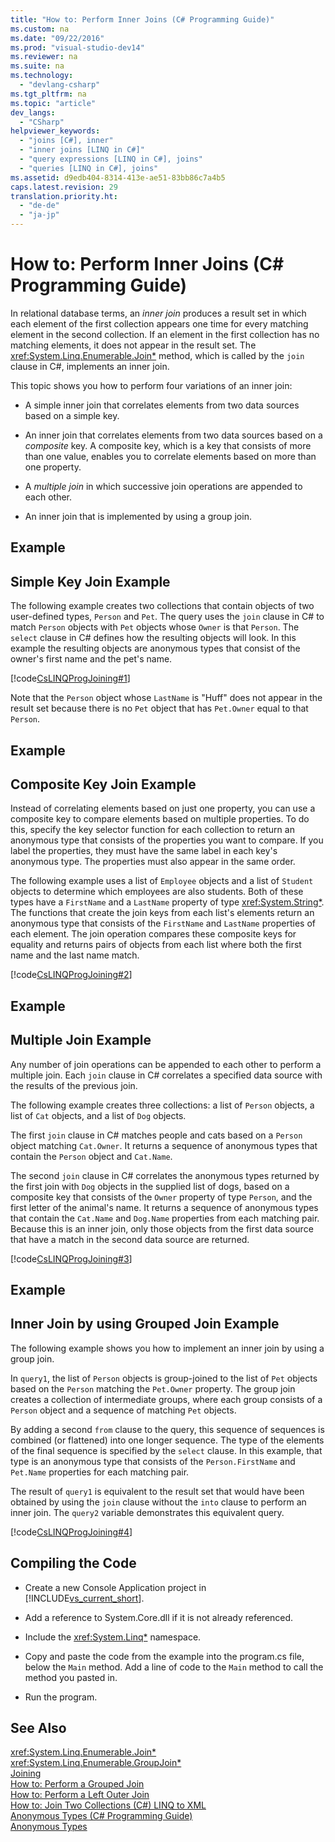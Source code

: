 ```yaml
---
title: "How to: Perform Inner Joins (C# Programming Guide)"
ms.custom: na
ms.date: "09/22/2016"
ms.prod: "visual-studio-dev14"
ms.reviewer: na
ms.suite: na
ms.technology: 
  - "devlang-csharp"
ms.tgt_pltfrm: na
ms.topic: "article"
dev_langs: 
  - "CSharp"
helpviewer_keywords: 
  - "joins [C#], inner"
  - "inner joins [LINQ in C#]"
  - "query expressions [LINQ in C#], joins"
  - "queries [LINQ in C#], joins"
ms.assetid: d9edb404-8314-413e-ae51-83bb86c7a4b5
caps.latest.revision: 29
translation.priority.ht: 
  - "de-de"
  - "ja-jp"
---
```

# How to: Perform Inner Joins (C# Programming Guide)
In relational database terms, an *inner join* produces a result set in which each element of the first collection appears one time for every matching element in the second collection. If an element in the first collection has no matching elements, it does not appear in the result set. The <xref:System.Linq.Enumerable.Join*> method, which is called by the `join` clause in C#, implements an inner join.  
  
 This topic shows you how to perform four variations of an inner join:  
  
-   A simple inner join that correlates elements from two data sources based on a simple key.  
  
-   An inner join that correlates elements from two data sources based on a *composite* key. A composite key, which is a key that consists of more than one value, enables you to correlate elements based on more than one property.  
  
-   A *multiple join* in which successive join operations are appended to each other.  
  
-   An inner join that is implemented by using a group join.  
  
## Example  
  
## Simple Key Join Example  
 The following example creates two collections that contain objects of two user-defined types, `Person` and `Pet`. The query uses the `join` clause in C# to match `Person` objects with `Pet` objects whose `Owner` is that `Person`. The `select` clause in C# defines how the resulting objects will look. In this example the resulting objects are anonymous types that consist of the owner's first name and the pet's name.  
  
 [!code[CsLINQProgJoining#1](../VS_csharp/codesnippet/CSharp/how-to--perform-inner-joins--csharp-programming-guide-_1.cs)]  
  
 Note that the `Person` object whose `LastName` is "Huff" does not appear in the result set because there is no `Pet` object that has `Pet.Owner` equal to that `Person`.  
  
## Example  
  
## Composite Key Join Example  
 Instead of correlating elements based on just one property, you can use a composite key to compare elements based on multiple properties. To do this, specify the key selector function for each collection to return an anonymous type that consists of the properties you want to compare. If you label the properties, they must have the same label in each key's anonymous type. The properties must also appear in the same order.  
  
 The following example uses a list of `Employee` objects and a list of `Student` objects to determine which employees are also students. Both of these types have a `FirstName` and a `LastName` property of type <xref:System.String*>. The functions that create the join keys from each list's elements return an anonymous type that consists of the `FirstName` and `LastName` properties of each element. The join operation compares these composite keys for equality and returns pairs of objects from each list where both the first name and the last name match.  
  
 [!code[CsLINQProgJoining#2](../VS_csharp/codesnippet/CSharp/how-to--perform-inner-joins--csharp-programming-guide-_2.cs)]  
  
## Example  
  
## Multiple Join Example  
 Any number of join operations can be appended to each other to perform a multiple join. Each `join` clause in C# correlates a specified data source with the results of the previous join.  
  
 The following example creates three collections: a list of `Person` objects, a list of `Cat` objects, and a list of `Dog` objects.  
  
 The first `join` clause in C# matches people and cats based on a `Person` object matching `Cat.Owner`. It returns a sequence of anonymous types that contain the `Person` object and `Cat.Name`.  
  
 The second `join` clause in C# correlates the anonymous types returned by the first join with `Dog` objects in the supplied list of dogs, based on a composite key that consists of the `Owner` property of type `Person`, and the first letter of the animal's name. It returns a sequence of anonymous types that contain the `Cat.Name` and `Dog.Name` properties from each matching pair. Because this is an inner join, only those objects from the first data source that have a match in the second data source are returned.  
  
 [!code[CsLINQProgJoining#3](../VS_csharp/codesnippet/CSharp/how-to--perform-inner-joins--csharp-programming-guide-_3.cs)]  
  
## Example  
  
## Inner Join by using Grouped Join Example  
 The following example shows you how to implement an inner join by using a group join.  
  
 In `query1`, the list of `Person` objects is group-joined to the list of `Pet` objects based on the `Person` matching the `Pet.Owner` property. The group join creates a collection of intermediate groups, where each group consists of a `Person` object and a sequence of matching `Pet` objects.  
  
 By adding a second `from` clause to the query, this sequence of sequences is combined (or flattened) into one longer sequence. The type of the elements of the final sequence is specified by the `select` clause. In this example, that type is an anonymous type that consists of the `Person.FirstName` and `Pet.Name` properties for each matching pair.  
  
 The result of `query1` is equivalent to the result set that would have been obtained by using the `join` clause without the `into` clause to perform an inner join. The `query2` variable demonstrates this equivalent query.  
  
 [!code[CsLINQProgJoining#4](../VS_csharp/codesnippet/CSharp/how-to--perform-inner-joins--csharp-programming-guide-_4.cs)]  
  
## Compiling the Code  
  
-   Create a new Console Application project in [!INCLUDE[vs_current_short](../VS_csharp/includes/vs_current_short_md.md)].  
  
-   Add a reference to System.Core.dll if it is not already referenced.  
  
-   Include the <xref:System.Linq*> namespace.  
  
-   Copy and paste the code from the example into the program.cs file, below the `Main` method. Add a line of code to the `Main` method to call the method you pasted in.  
  
-   Run the program.  
  
## See Also  
 <xref:System.Linq.Enumerable.Join*>   
 <xref:System.Linq.Enumerable.GroupJoin*>   
 [Joining](../VS_csharp/join-operations.md)   
 [How to: Perform a Grouped Join](../VS_csharp/how-to--perform-grouped-joins--csharp-programming-guide-.md)   
 [How to: Perform a Left Outer Join](../VS_csharp/how-to--perform-left-outer-joins--csharp-programming-guide-.md)   
 [How to: Join Two Collections (C#) LINQ to XML](../VS_csharp/how-to--join-two-collections--csharp---linq-to-xml-.md)   
 [Anonymous Types (C# Programming Guide)](../VS_csharp/anonymous-types--csharp-programming-guide-.md)   
 [Anonymous Types](../VS_csharp/anonymous-types--visual-basic-.md)